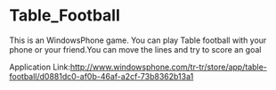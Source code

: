 Table_Football
==============

This is an WindowsPhone game. You can play Table football with your phone or your friend.You can move the lines and try to score an goal<br>

Application Link:http://www.windowsphone.com/tr-tr/store/app/table-football/d0881dc0-af0b-46af-a2cf-73b8362b13a1

